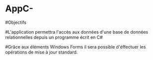 # AppC-

#Objectifs

#L'application permettra l'accès aux données d'une base de données relationnelles depuis un programme écrit en C#

#Grâce aux éléments Windows Forms il sera possible d'éffectuer les opérations de mise à jour standard.

